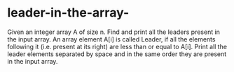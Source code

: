 # leader-in-the-array-
Given an integer array A of size n. Find and print all the leaders present in the input array. An array element A[i] is called Leader, if all the elements following it (i.e. present at its right) are less than or equal to A[i]. Print all the leader elements separated by space and in the same order they are present in the input array.

